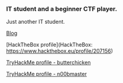 ### IT student and a beginner CTF player.

Just another IT student.

[Blog](https://n00bmasterr.github.io)

[HackTheBox profile](HackTheBox: https://www.hackthebox.eu/profile/207156)

[TryHackMe profile - butterchicken](https://tryhackme.com/p/butterchicken)

[TryHackMe profile - n00bmaster](https://tryhackme.com/p/n00bmaster)


<!--
**n00bmasterr/n00bmasterr** is a ✨ _special_ ✨ repository because its `README.md` (this file) appears on your GitHub profile.

Here are some ideas to get you started:

- 🔭 I’m currently working on ...
- 🌱 I’m currently learning ...
- 👯 I’m looking to collaborate on ...
- 🤔 I’m looking for help with ...
- 💬 Ask me about ...
- 📫 How to reach me: ...
- 😄 Pronouns: ...
- ⚡ Fun fact: ...
-->
